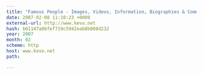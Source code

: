 ```yaml
---
title: "Famous People - Images, Videos, Information, Biographies & Community"
date: 2007-02-08 11:10:23 +0000
external-url: http://www.kevo.net
hash: b61147a86fef719c5942eab8b808d232
year: 2007
month: 02
scheme: http
host: www.kevo.net
path: 

---
```



